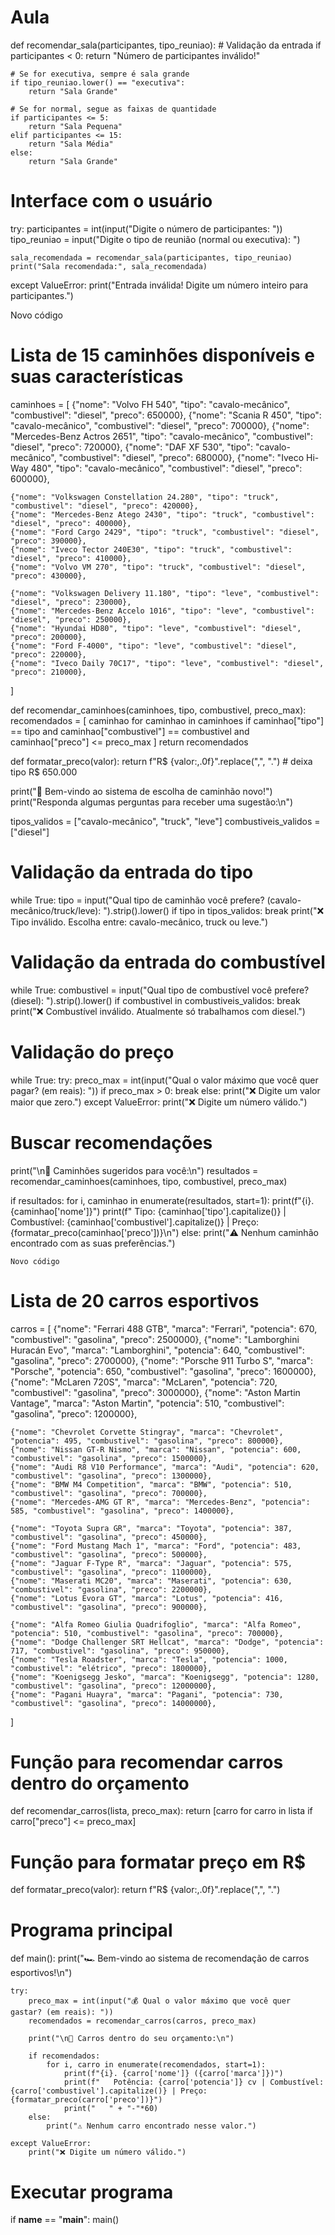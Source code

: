 # Aula


def recomendar_sala(participantes, tipo_reuniao):
    # Validação da entrada
    if participantes < 0:
        return "Número de participantes inválido!"
    
    # Se for executiva, sempre é sala grande
    if tipo_reuniao.lower() == "executiva":
        return "Sala Grande"
    
    # Se for normal, segue as faixas de quantidade
    if participantes <= 5:
        return "Sala Pequena"
    elif participantes <= 15:
        return "Sala Média"
    else:
        return "Sala Grande"


# Interface com o usuário
try:
    participantes = int(input("Digite o número de participantes: "))
    tipo_reuniao = input("Digite o tipo de reunião (normal ou executiva): ")

    sala_recomendada = recomendar_sala(participantes, tipo_reuniao)
    print("Sala recomendada:", sala_recomendada)

except ValueError:
    print("Entrada inválida! Digite um número inteiro para participantes.")





Novo código
# Lista de 15 caminhões disponíveis e suas características
caminhoes = [
    {"nome": "Volvo FH 540", "tipo": "cavalo-mecânico", "combustivel": "diesel", "preco": 650000},
    {"nome": "Scania R 450", "tipo": "cavalo-mecânico", "combustivel": "diesel", "preco": 700000},
    {"nome": "Mercedes-Benz Actros 2651", "tipo": "cavalo-mecânico", "combustivel": "diesel", "preco": 720000},
    {"nome": "DAF XF 530", "tipo": "cavalo-mecânico", "combustivel": "diesel", "preco": 680000},
    {"nome": "Iveco Hi-Way 480", "tipo": "cavalo-mecânico", "combustivel": "diesel", "preco": 600000},

    {"nome": "Volkswagen Constellation 24.280", "tipo": "truck", "combustivel": "diesel", "preco": 420000},
    {"nome": "Mercedes-Benz Atego 2430", "tipo": "truck", "combustivel": "diesel", "preco": 400000},
    {"nome": "Ford Cargo 2429", "tipo": "truck", "combustivel": "diesel", "preco": 390000},
    {"nome": "Iveco Tector 240E30", "tipo": "truck", "combustivel": "diesel", "preco": 410000},
    {"nome": "Volvo VM 270", "tipo": "truck", "combustivel": "diesel", "preco": 430000},

    {"nome": "Volkswagen Delivery 11.180", "tipo": "leve", "combustivel": "diesel", "preco": 230000},
    {"nome": "Mercedes-Benz Accelo 1016", "tipo": "leve", "combustivel": "diesel", "preco": 250000},
    {"nome": "Hyundai HD80", "tipo": "leve", "combustivel": "diesel", "preco": 200000},
    {"nome": "Ford F-4000", "tipo": "leve", "combustivel": "diesel", "preco": 220000},
    {"nome": "Iveco Daily 70C17", "tipo": "leve", "combustivel": "diesel", "preco": 210000},
]

def recomendar_caminhoes(caminhoes, tipo, combustivel, preco_max):
    recomendados = [
        caminhao for caminhao in caminhoes
        if caminhao["tipo"] == tipo and caminhao["combustivel"] == combustivel and caminhao["preco"] <= preco_max
    ]
    return recomendados

def formatar_preco(valor):
    return f"R$ {valor:,.0f}".replace(",", ".")  # deixa tipo R$ 650.000

print("🚛 Bem-vindo ao sistema de escolha de caminhão novo!")
print("Responda algumas perguntas para receber uma sugestão:\n")

tipos_validos = ["cavalo-mecânico", "truck", "leve"]
combustiveis_validos = ["diesel"]

# Validação da entrada do tipo
while True:
    tipo = input("Qual tipo de caminhão você prefere? (cavalo-mecânico/truck/leve): ").strip().lower()
    if tipo in tipos_validos:
        break
    print("❌ Tipo inválido. Escolha entre: cavalo-mecânico, truck ou leve.")

# Validação da entrada do combustível
while True:
    combustivel = input("Qual tipo de combustível você prefere? (diesel): ").strip().lower()
    if combustivel in combustiveis_validos:
        break
    print("❌ Combustível inválido. Atualmente só trabalhamos com diesel.")

# Validação do preço
while True:
    try:
        preco_max = int(input("Qual o valor máximo que você quer pagar? (em reais): "))
        if preco_max > 0:
            break
        else:
            print("❌ Digite um valor maior que zero.")
    except ValueError:
        print("❌ Digite um número válido.")

# Buscar recomendações
print("\n🔎 Caminhões sugeridos para você:\n")
resultados = recomendar_caminhoes(caminhoes, tipo, combustivel, preco_max)

if resultados:
    for i, caminhao in enumerate(resultados, start=1):
        print(f"{i}. {caminhao['nome']}")
        print(f"   Tipo: {caminhao['tipo'].capitalize()} | Combustível: {caminhao['combustivel'].capitalize()} | Preço: {formatar_preco(caminhao['preco'])}\n")
else:
    print("⚠️ Nenhum caminhão encontrado com as suas preferências.")



    Novo código
   # Lista de 20 carros esportivos
carros = [
    {"nome": "Ferrari 488 GTB", "marca": "Ferrari", "potencia": 670, "combustivel": "gasolina", "preco": 2500000},
    {"nome": "Lamborghini Huracán Evo", "marca": "Lamborghini", "potencia": 640, "combustivel": "gasolina", "preco": 2700000},
    {"nome": "Porsche 911 Turbo S", "marca": "Porsche", "potencia": 650, "combustivel": "gasolina", "preco": 1600000},
    {"nome": "McLaren 720S", "marca": "McLaren", "potencia": 720, "combustivel": "gasolina", "preco": 3000000},
    {"nome": "Aston Martin Vantage", "marca": "Aston Martin", "potencia": 510, "combustivel": "gasolina", "preco": 1200000},

    {"nome": "Chevrolet Corvette Stingray", "marca": "Chevrolet", "potencia": 495, "combustivel": "gasolina", "preco": 800000},
    {"nome": "Nissan GT-R Nismo", "marca": "Nissan", "potencia": 600, "combustivel": "gasolina", "preco": 1500000},
    {"nome": "Audi R8 V10 Performance", "marca": "Audi", "potencia": 620, "combustivel": "gasolina", "preco": 1300000},
    {"nome": "BMW M4 Competition", "marca": "BMW", "potencia": 510, "combustivel": "gasolina", "preco": 700000},
    {"nome": "Mercedes-AMG GT R", "marca": "Mercedes-Benz", "potencia": 585, "combustivel": "gasolina", "preco": 1400000},

    {"nome": "Toyota Supra GR", "marca": "Toyota", "potencia": 387, "combustivel": "gasolina", "preco": 450000},
    {"nome": "Ford Mustang Mach 1", "marca": "Ford", "potencia": 483, "combustivel": "gasolina", "preco": 500000},
    {"nome": "Jaguar F-Type R", "marca": "Jaguar", "potencia": 575, "combustivel": "gasolina", "preco": 1100000},
    {"nome": "Maserati MC20", "marca": "Maserati", "potencia": 630, "combustivel": "gasolina", "preco": 2200000},
    {"nome": "Lotus Evora GT", "marca": "Lotus", "potencia": 416, "combustivel": "gasolina", "preco": 900000},

    {"nome": "Alfa Romeo Giulia Quadrifoglio", "marca": "Alfa Romeo", "potencia": 510, "combustivel": "gasolina", "preco": 700000},
    {"nome": "Dodge Challenger SRT Hellcat", "marca": "Dodge", "potencia": 717, "combustivel": "gasolina", "preco": 950000},
    {"nome": "Tesla Roadster", "marca": "Tesla", "potencia": 1000, "combustivel": "elétrico", "preco": 1800000},
    {"nome": "Koenigsegg Jesko", "marca": "Koenigsegg", "potencia": 1280, "combustivel": "gasolina", "preco": 12000000},
    {"nome": "Pagani Huayra", "marca": "Pagani", "potencia": 730, "combustivel": "gasolina", "preco": 14000000},
]

# Função para recomendar carros dentro do orçamento
def recomendar_carros(lista, preco_max):
    return [carro for carro in lista if carro["preco"] <= preco_max]

# Função para formatar preço em R$
def formatar_preco(valor):
    return f"R$ {valor:,.0f}".replace(",", ".")

# Programa principal
def main():
    print("🏎️ Bem-vindo ao sistema de recomendação de carros esportivos!\n")

    try:
        preco_max = int(input("💰 Qual o valor máximo que você quer gastar? (em reais): "))
        recomendados = recomendar_carros(carros, preco_max)

        print("\n🔎 Carros dentro do seu orçamento:\n")

        if recomendados:
            for i, carro in enumerate(recomendados, start=1):
                print(f"{i}. {carro['nome']} ({carro['marca']})")
                print(f"   Potência: {carro['potencia']} cv | Combustível: {carro['combustivel'].capitalize()} | Preço: {formatar_preco(carro['preco'])}")
                print("   " + "-"*60)
        else:
            print("⚠️ Nenhum carro encontrado nesse valor.")

    except ValueError:
        print("❌ Digite um número válido.")

# Executar programa
if __name__ == "__main__":
    main()



